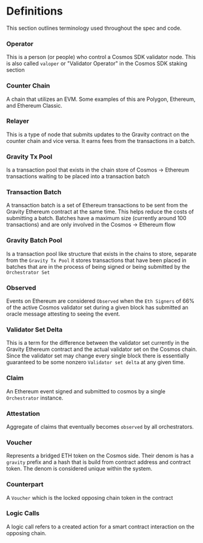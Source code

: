 # Definitions

This section outlines terminology used throughout the spec and code.

### Operator

This is a person (or people) who control a Cosmos SDK validator node. This is also called `valoper` or "Validator Operator" in the Cosmos SDK staking section

### Counter Chain

A chain that utilizes an EVM. Some examples of this are Polygon, Ethereum, and Ethereum Classic.

### Relayer

This is a type of node that submits updates to the Gravity contract on the counter chain and vice versa. It earns fees from the transactions in a batch.

### Gravity Tx Pool

Is a transaction pool that exists in the chain store of Cosmos -> Ethereum transactions waiting to be placed into a transaction batch

### Transaction Batch

A transaction batch is a set of Ethereum transactions to be sent from the Gravity Ethereum contract at the same time. This helps reduce the costs of submitting a batch. Batches have a maximum size (currently around 100 transactions) and are only involved in the Cosmos -> Ethereum flow

### Gravity Batch Pool

Is a transaction pool like structure that exists in the chains to store, separate from the `Gravity Tx Pool` it stores transactions that have been placed in batches that are in the process of being signed or being submitted by the `Orchestrator Set`

### Observed 

Events on Ethereum are considered `Observed` when the `Eth Signers` of 66% of the active Cosmos validator set during a given block has submitted an oracle message attesting to seeing the event.

### Validator Set Delta

This is a term for the difference between the validator set currently in the Gravity Ethereum contract and the actual validator set on the Cosmos chain. Since the validator set may change every single block there is essentially guaranteed to be some nonzero `Validator set delta` at any given time.

### Claim

An Ethereum event signed and submitted to cosmos by a single `Orchestrator` instance.

### Attestation

Aggregate of claims that eventually becomes `observed` by all orchestrators.

### Voucher

Represents a bridged ETH token on the Cosmos side. Their denom is has a `gravity` prefix and a hash that is build from contract address and contract token. The denom is considered unique within the system.

### Counterpart

A `Voucher` which is the locked opposing chain token in the contract

### Logic Calls

A logic call refers to a created action for a smart contract interaction on the opposing chain. 
